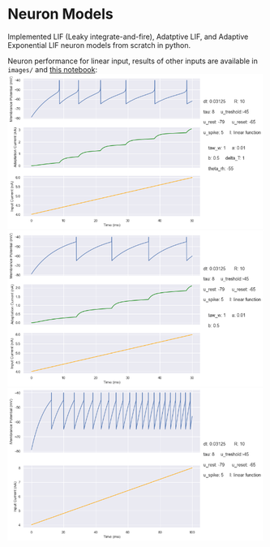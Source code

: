 # Neuron Models
Implemented LIF (Leaky integrate-and-fire), Adatptive LIF, and Adaptive Exponential LIF neuron models from scratch in python.

Neuron performance for linear input, results of other inputs are available in `images/` and [this notebook](simulation.ipynb):
![](images/AELIF_linear.png)
![](images/ALIF_linear.png)
![](images/LIF_linear.png)